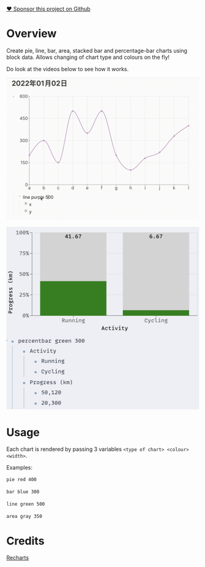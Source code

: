 [:heart: Sponsor this project on Github](https://github.com/sponsors/hkgnp)

# Overview

Create pie, line, bar, area, stacked bar and percentage-bar charts using block data. Allows changing of chart type and colours on the fly!

Do look at the videos below to see how it works.

![](/screenshots/demo3.gif)

![](/screenshots/percentbar.png)

# Usage

Each chart is rendered by passing 3 variables `<type of chart> <colour> <width>`.

Examples:

```
pie red 400

bar blue 300

line green 500

area gray 350
```

# Credits

[Recharts](https://recharts.org/en-US/)
